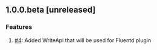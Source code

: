 ## 1.0.0.beta [unreleased]

### Features
1. [#4](https://github.com/influxdata/influxdb-client-ruby/pull/4): Added WriteApi that will be used for Fluentd plugin
 

